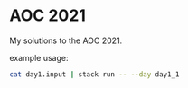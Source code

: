 # AOC 2021

My solutions to the AOC 2021.

example usage:
```bash
cat day1.input | stack run -- --day day1_1
```
